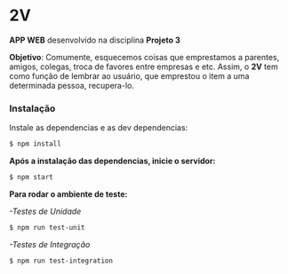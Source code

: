 # 2V

**APP WEB** desenvolvido na disciplina **Projeto 3**

**Objetivo**: Comumente, esquecemos coisas que emprestamos a parentes, amigos, colegas, troca de favores entre empresas e etc. Assim, o **2V** tem como função de lembrar ao usuário, que emprestou o item a uma determinada pessoa, recupera-lo.

### Instalação

Instale as dependencias e as dev dependencias:

```sh
$ npm install
```

**Após a instalação das dependencias, inicie o servidor:**

```sh
$ npm start
```


**Para rodar o ambiente de teste:**

*-Testes de Unidade* 

```sh
$ npm run test-unit
```

*-Testes de Integração* 

```sh
$ npm run test-integration
```
